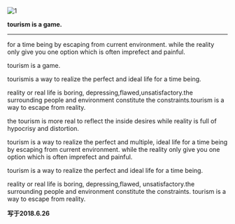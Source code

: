 ![1](http://t1.aixinxi.net/o_1cubohoj8acbdfo1k2q16ci1pc3a.jpg-w.jpg)

**tourism is a game.**

---

for a time being by escaping from current environment. while the reality only give you one option which is often imprefect and painful.

tourism is a game.

tourismis a way to realize the perfect and ideal life for a time being.

reality or real life is boring, depressing,flawed,unsatisfactory.the surrounding people and environment constitute the constraints.tourism is a way to escape from reality.

the tourism is more real to reflect the inside desires while reality is full of hypocrisy and distortion.

tourism is a way to realize the perfect and multiple, ideal life for a time being by escaping from current environment. while the reality only give you one option which is often imprefect and painful.

tourism is a way to realize the perfect and ideal life for a time being.

reality or real life is boring, depressing,flawed, unsatisfactory.the surrounding people and environment constitute the constraints. tourism is a way to escape from reality.

**写于2018.6.26**
